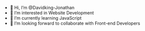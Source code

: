- 👋 Hi, I’m @Davidking-Jonathan
- 👀 I’m interested in Website Development
- 🌱 I’m currently learning JavaScript
- 💞️ I’m looking forward to collaborate with Front-end Developers
<!-- - 📫 How to reach me ... -->

<!---
Davidking-Jonathan/Davidking-Jonathan is a ✨ special ✨ repository because its `README.md` (this file) appears on your GitHub profile.
You can click the Preview link to take a look at your changes.
--->
